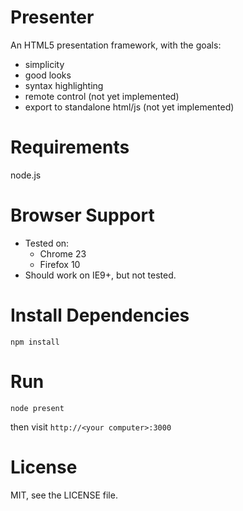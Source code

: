 # Presenter

An HTML5 presentation framework, with the goals:

- simplicity
- good looks
- syntax highlighting
- remote control (not yet implemented)
- export to standalone html/js (not yet implemented)

# Requirements

node.js

# Browser Support

- Tested on:
  - Chrome 23
  - Firefox 10
- Should work on IE9+, but not tested.

# Install Dependencies

    npm install

# Run

    node present

then visit `http://<your computer>:3000`

# License

MIT, see the LICENSE file.
